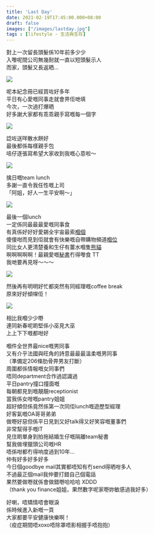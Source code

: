 ```yaml
---
title: 'Last Day'
date: 2021-02-19T17:45:00.000+08:00
draft: false
images: ["/images/lastday.jpg"]
tags : [lifestyle - 生活與生存]
---
```


對上一次留長頭髮係10年前多少少    
入嚟呢間公司無幾耐就一直以短頭髮示人  
而家，頭髮又長返晒...  

![](/images/lastday.jpg)

呢本紀念冊已經買咗好多年  
平日有心愛嘅同事走就會畀佢哋填  
今次，一次過打爆晒  
好多謝大家都有乖乖親手寫嘅每一個字  

![](/images/lastday1.jpg)

諗咗送咩散水餅好  
最後都係每樣親手包  
咭仔逐張寫希望大家收到我嘅心意啦～      

![](/images/lastday2.jpg)

擒日嘅team lunch  
多謝一直令我任性嘅上司  
「阿姐，好人一生平安啊～」  

![](/images/lastday3.jpg)

最後一個lunch  
一定係同最最最愛嘅同事食  
有真係好好好愛錫全宇宙最索[嗰個](https://hidie.net/queenofsiumai/)    
傻傻咁而見到佢就會有快樂嘅自帶購物頻道[嗰位](https://hidie.net/babyganics/)  
同比女人更清楚養和生仔有薑水嗰隻[熊貓](https://hidie.net/pandacard/)  
啊啊啊啊啊！最親愛嘅[秘書](https://hidie.net/turnipcake/)冇得嚟食 TT  
我哋要再見呀～～～  

![](/images/nodi.jpg)

然後再有明明好忙都突然有同經理嘅coffee break  
原來好好傾㗎佢！  

![](/images/lastday4.jpg)

相比我嗰少少嘢  
連同新春呢啲堅係小巫見大巫  
上上下下嘅都咁好  
  
嗰件全世界最nice嘅男同事  
又有介乎法國與旺角的詩意最最最溫柔嘅男同事  
（準備定206條肋骨畀男友打斷）  
周圍都係情報嘅女同事們  
唔同department合作過認識過  
平日pantry撞口撞面嘅  
每朝都見到嘅靚靚receptionist  
當我係女咁嘅pantry姐姐  
超好傾但係竟然係第一次同佢lunch嘅遊歷型經理  
好客氣嘅OA哥哥弟弟  
做嘢好惡但係平日見到又好talk得又好笑容嘅董事們  
非常幫得手嘅IT  
見住啲單身到拍拖結婚生仔嘅隔離team秘書  
幫我做埋獵頭公司嘅HR  
唔係咁都冇得响度過到10年...  
仲有好多好多好多  
今日個goodbye mail其實都唔知有冇send得晒咁多人  
不過最正個mail我仲要打錯自己個電話  
果然要做嘢就係會做錯嘢哈哈哈 XDDD  
（thank you finance姐姐，果然數字呢家嘢妳敏感過我好多）  
  
好喇，唔矯情唔會眼淚  
係時候進入新嘅一頁  
大家都要平安健康快樂啊！  
（疫症期間唔xoxo唔除罩唔影相握手唔抱抱）  

